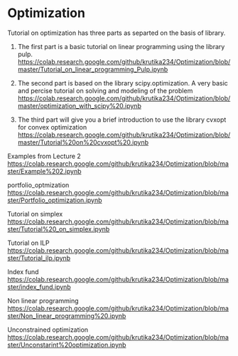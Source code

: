 # Optimization

Tutorial on optimization has three parts as separted on the basis of library. 

1. The first part is a basic tutorial on linear programming using the library pulp.
https://colab.research.google.com/github/krutika234/Optimization/blob/master/Tutorial_on_linear_programming_Pulp.ipynb

2. The second part is based on the library scipy.optimization. A very basic and percise tutorial on solving and modeling 
of the problem
https://colab.research.google.com/github/krutika234/Optimization/blob/master/optimization_with_scipy%20.ipynb

3. The third part will give you a brief introduction to use the library cvxopt for convex optimization
https://colab.research.google.com/github/krutika234/Optimization/blob/master/Tutorial%20on%20cvxopt%20.ipynb


Examples from Lecture 2
https://colab.research.google.com/github/krutika234/Optimization/blob/master/Example%202.ipynb

portfolio_optmization
https://colab.research.google.com/github/krutika234/Optimization/blob/master/Portfolio_optimization.ipynb


Tutorial on simplex
https://colab.research.google.com/github/krutika234/Optimization/blob/master/Tutorial%20_on_simplex.ipynb


Tutorial on ILP
https://colab.research.google.com/github/krutika234/Optimization/blob/master/Tutorial_ilp.ipynb


Index fund 
https://colab.research.google.com/github/krutika234/Optimization/blob/master/index_fund.ipynb

Non linear programming 
https://colab.research.google.com/github/krutika234/Optimization/blob/master/Non_linear_programming%20.ipynb

Unconstrained optimization 
https://colab.research.google.com/github/krutika234/Optimization/blob/master/Unconstarint%20optimization.ipynb